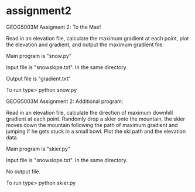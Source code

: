 # assignment2

GEOG5003M Assigment 2: To the Max!

Read in an elevation file, calculate the maximum gradient at each point, 
plot the elevation and gradient, and output the maximum gradient file.

Main program is "snow.py"

Input file is "snowslope.txt". In the same directory.

Output file is "gradient.txt"

To run type> python snow.py


GEOG5003M Assignment 2: Additional program:

Read in an elevation file, calculate the direction of maximum downhill gradient 
at each point. 
Randomly drop a skier onto the mountain, the skier moves down the mountain
following the path of maximum gradient and jumping if he 
gets stuck in a small bowl. Plot the ski path and the elevation data.

Main program is "skier.py"

Input file is "snowslope.txt". In the same directory.

No output file.

To run type> python skier.py
